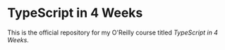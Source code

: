 # TypeScript in 4 Weeks

This is the official repository for my O'Reilly course titled *TypeScript in 4 Weeks*. 
